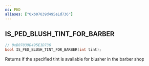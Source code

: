 ```yaml
---
ns: PED
aliases: ["0xb07039d495e1d736"]
---
```

## IS_PED_BLUSH_TINT_FOR_BARBER

```c
// 0xB07039D495E1D736
bool IS_PED_BLUSH_TINT_FOR_BARBER(int tint);
```

Returns if the specified tint is available for blusher in the barber shop

